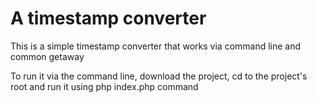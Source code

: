 # A timestamp converter

This is a simple timestamp converter that works via command line and common getaway

To run it via the command line, download the project, cd to the project's root
and run it using php index.php command
